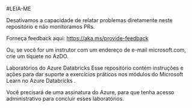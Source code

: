 #LEIA-ME

Desativamos a capacidade de relatar problemas diretamente neste repositório e não monitoramos PRs.

Forneça feedback aqui: https://aka.ms/provide-feedback

Ou, se você for um instrutor com um endereço de e-mail microsoft.com, crie um tíquete no AzDO.

Laboratórios do Azure Databricks
Esse repositório contém instruções e ações para dar suporte a exercícios práticos nos módulos do Microsoft Learn no Azure Databricks .

Você precisará de uma assinatura do Azure, para que tenha acesso administrativo para concluir esses laboratórios.
